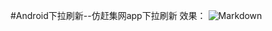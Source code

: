 #Android下拉刷新--仿赶集网app下拉刷新
效果：
![Markdown](http://ojlv24d9n.bkt.clouddn.com/Kapture%202017-01-11%20at%2015.47.05.gif)


